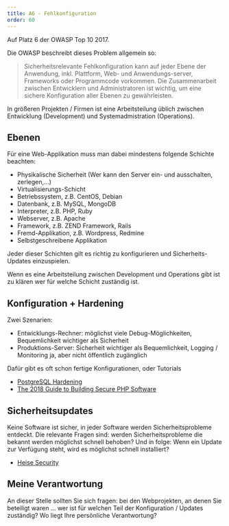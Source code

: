 ```yaml
---
title: A6 - Fehlkonfiguration
order: 60
---
```


Auf Platz 6 der OWASP Top 10 2017.

Die OWASP beschreibt dieses Problem allgemein so:

> Sicherheitsrelevante Fehlkonfiguration kann auf jeder Ebene der Anwendung, inkl. Plattform, Web- und Anwendungs-server, Frameworks oder Programmcode vorkommen. Die Zusammenarbeit zwischen Entwicklern und Administratoren ist wichtig, um eine sichere Konfiguration aller Ebenen zu gewährleisten.

In größeren Projekten / Firmen ist eine Arbeitsteilung üblich zwischen
Entwicklung (Development) und Systemadmistration (Operations).

## Ebenen

Für eine Web-Applikation muss man dabei mindestens folgende Schichte beachten:

- Physikalische Sicherheit (Wer kann den Server ein- und ausschalten, zerlegen,...)
- Virtualisierungs-Schicht
- Betriebssystem, z.B. CentOS, Debian
- Datenbank, z.B. MySQL, MongoDB
- Interpreter, z.B. PHP, Ruby
- Webserver, z.B. Apache
- Framework, z.B. ZEND Framework, Rails
- Fremd-Applikation, z.B. Wordpress, Redmine
- Selbstgeschreibene Applikation

Jeder dieser Schichten gilt es richtig zu konfigurieren
und Sicherheits-Updates einzuspielen.

Wenn es eine Arbeitsteilung zwischen Development und Operations gibt
ist zu klären wer für welche Schicht zuständig ist.

## Konfiguration + Hardening

Zwei Szenarien:

- Entwicklungs-Rechner: möglichst viele Debug-Möglichkeiten, Bequemlichkeit wichtiger als Sicherheit
- Produktions-Server: Sicherheit wichtiger als Bequemlichkeit, Logging / Monitoring ja, aber nicht öffentlich zugänglich

Dafür gibt es oft schon fertige Konfigurationen, oder Tutorials

- [PostgreSQL Hardening](https://www.owasp.org/index.php/OWASP_Backend_Security_Project_PostgreSQL_Hardening)
- [The 2018 Guide to Building Secure PHP Software](https://paragonie.com/blog/2017/12/2018-guide-building-secure-php-software)

## Sicherheitsupdates

Keine Software ist sicher, in jeder Software werden Sicherheitsprobleme
entdeckt. Die relevante Fragen sind: werden Sicherheitsprobleme die
bekannt werden möglichst schnell behoben? Und in folge: Wenn ein Update
zur Verfügung steht, wird es möglichst schnell installiert?

- [Heise Security](http://www.heise.de/security/)

## Meine Verantwortung

An dieser Stelle sollten Sie sich fragen: bei den Webprojekten, an
denen Sie beteiligt waren ... wer ist für welchen Teil der Konfiguration / Updates
zuständig? Wo liegt Ihre persönliche Verantwortung?
